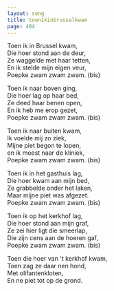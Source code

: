 ```yaml
---
layout: song
title: toenikinbrusselkwam
page: 404
---
```


Toen ik in Brussel kwam,  
Die hoer stond aan de deur,  
Ze waggelde met haar tetten,  
En ik stelde mijn eigen veur,  
Poepke zwam zwam zwam. (bis)  

Toen ik naar boven ging,  
Die hoer lag op haar bed,  
Ze deed haar benen open,  
En ik heb me erop gezet,  
Poepke zwam zwam zwam. (bis)  

Toen ik naar buiten kwam,  
Ik voelde mij zo ziek,  
Mijne piet begon te lopen,  
en ik moest naar de kliniek,  
Poepke zwam zwam zwam. (bis)  

Toen ik in het gasthuis lag,  
Die hoer kwam aan mijn bed,  
Ze grabbelde onder het laken,  
Maar mijne piet was afgezet.   
Poepke zwam zwam zwam. (bis)  

Toen ik op het kerkhof lag,  
Die hoer stond aan mijn graf,  
Ze zei hier ligt die smeerlap,  
Die zijn cens aan de hoeren gaf,  
Poepke zwam zwam zwam. (bis)  

Toen die hoer van 't kerkhof kwam,  
Toen zag ze daar nen hond,  
Met olifantenkloten,  
En ne piet tot op de grond.  
